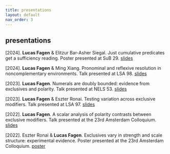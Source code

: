 ```yaml
---
title: presentations
layout: default
nav_order: 3
---
```


## presentations ##

[2024]. **Lucas Fagen** & Elitzur Bar-Asher Siegal. Just cumulative predicates get a sufficiency reading. Poster presented at SuB 29. [slides](slides/sub2024-poster.pdf)

[2024]. **Lucas Fagen** & Ming Xiang. Pronominal and reflexive resolution in noncomplementary environments. Talk presented at LSA 98. [slides](slides/lsa2024-slides.pdf)

[2023]. **Lucas Fagen**. Numerals are doubly bounded: evidence from exclusives and polarity. Talk presented at NELS 53. [slides](slides/nels2023-slides.pdf)

[2023]. **Lucas Fagen** & Eszter Ronai. Testing variation across exclusive modifiers. Talk presented at LSA 97. [slides](slides/lsa2023-slides.pdf)

[2022]. **Lucas Fagen**. A scalar analysis of polarity contrasts between exclusive modifiers. Talk presented at the 23rd Amsterdam Colloquium. [slides](slides/ac2022-slides.pdf)

[2022]. Eszter Ronai & **Lucas Fagen**. Exclusives vary in strength and scale structure: experimental evidence. Poster presented at the 23rd Amsterdam Colloquium. [poster](slides/ac2022-poster.pdf)
